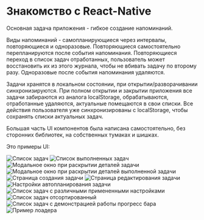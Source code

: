 # Знакомство с React-Native

Основная задача приложения - гибкое создание напоминаний.

Виды напоминаний - самопланирующиеся через интервалы, повторяющиеся и одноразовые.
Повторяющиеся самостоятельно перепланируются после события напоминания.
Повторяющиеся переход в список задач отработанных, пользователь может восстановить их из этого журнала, чтобы не вбивать задачу по второму разу.
Одноразовые после события напоминания удаляются.

Задачи хранятся в локальном состоянии, при открытии/разворачивании синхронизируются. При полном открытии и закрытии приложения все задачи забираются
из аналога localStorage, обрабатываются, отработанные удаляются, актуальные помещаются в свои списки. Все действия пользователя уже синхронизированы с
localStorage, чтобы сохранять списки актуальных задач.

Большая часть UI компонентов была написана самостоятельно, без сторонних библиотек, на собственных тумаках и шишках.

Это примеры UI:

![Список задач](images/tasks-feed.PNG)
![Список выполненных задач](images/done-tasks-view.PNG)
![Модальное окно при раскрытии деталей задачи](images/opened-task-view.PNG)
![Модальное окно при раскрытии деталей выполненной задачи](images/done-task-view.PNG)
![Страница создания задачи](images/create-task.PNG)
![Страница редактирования задачи](images/edit-task-view.PNG)
![Настройки автопланирования задачи](images/period-task.PNG)
![Список задач с различными примененными настройками](images/tasks-feed-with-settings.PNG)
![Список задач отсортированный](images/sorted-tasks.PNG)
![Список задач с демонстрацией работы прогресс бара](images/working-progress-bar.PNG)
![Пример лоадера](images/loader.PNG)
